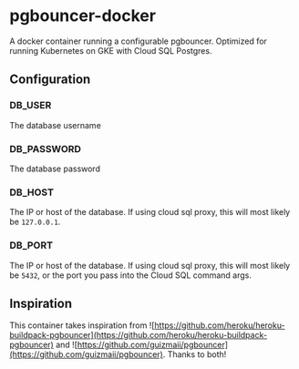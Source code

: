 # pgbouncer-docker

A docker container running a configurable pgbouncer. Optimized for running Kubernetes on GKE with Cloud SQL Postgres.

## Configuration

### DB_USER

The database username

### DB_PASSWORD

The database password

### DB_HOST

The IP or host of the database. If using cloud sql proxy, this will most likely be `127.0.0.1`.

### DB_PORT

The IP or host of the database. If using cloud sql proxy, this will most likely be `5432`, or the port you pass into the Cloud SQL command args.

## Inspiration

This container takes inspiration from ![https://github.com/heroku/heroku-buildpack-pgbouncer](https://github.com/heroku/heroku-buildpack-pgbouncer) and ![https://github.com/guizmaii/pgbouncer](https://github.com/guizmaii/pgbouncer). Thanks to both!
